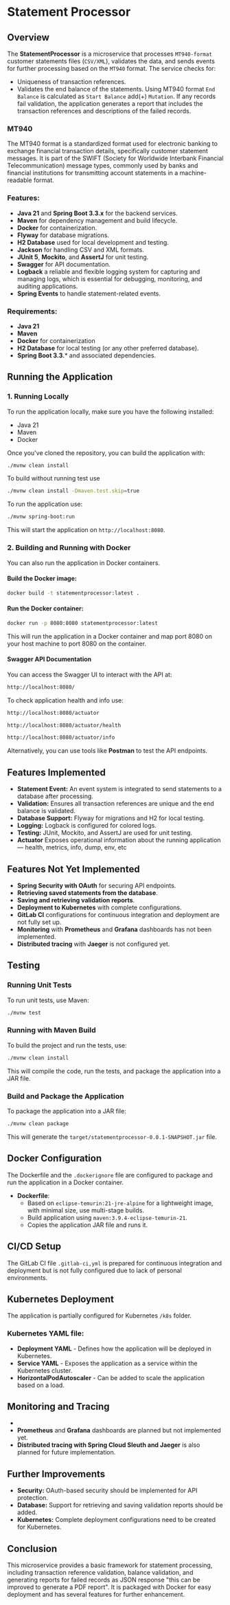 # Statement Processor

## Overview

The **StatementProcessor** is a microservice that processes `MT940-format` customer statements files (`CSV/XML`), validates the data, and sends events for further processing based on the `MT940` format. The service checks for:
- Uniqueness of transaction references.
- Validates the end balance of the statements.
  Using MT940 format `End Balance` is calculated as `Start Balance` add(+) `Mutation`.
If any records fail validation,
  the application generates a report that includes the transaction references and descriptions of the failed records.

### MT940
The MT940 format is a standardized format used for electronic banking to exchange financial transaction details, specifically customer statement messages. It is part of the SWIFT (Society for Worldwide Interbank Financial Telecommunication) message types, commonly used by banks and financial institutions for transmitting account statements in a machine-readable format.

### Features:
- **Java 21** and **Spring Boot 3.3.x** for the backend services.
- **Maven** for dependency management and build lifecycle.
- **Docker** for containerization.
- **Flyway** for database migrations.
- **H2 Database** used for local development and testing.
- **Jackson** for handling CSV and XML formats.
- **JUnit 5**, **Mockito**, and **AssertJ** for unit testing.
- **Swagger** for API documentation.
- **Logback** a reliable and flexible logging system for capturing and managing logs, which is essential for debugging, monitoring, and auditing applications.
- **Spring Events** to handle statement-related events.

### Requirements:
- **Java 21**
- **Maven**
- **Docker** for containerization
- **H2 Database** for local testing (or any other preferred database).
- **Spring Boot 3.3.*** and associated dependencies.

## Running the Application

### 1. Running Locally

To run the application locally, make sure you have the following installed:
- Java 21
- Maven
- Docker

Once you've cloned the repository, you can build the application with:

```bash
./mvnw clean install
```
To build without running test use
```bash
./mvnw clean install -Dmaven.test.skip=true
```

To run the application use:
```bash
./mvnw spring-boot:run
```

This will start the application on `http://localhost:8080`.

### 2. Building and Running with Docker

You can also run the application in Docker containers.

#### Build the Docker image:
```bash
docker build -t statementprocessor:latest .
```

#### Run the Docker container:
```bash
docker run -p 8080:8080 statementprocessor:latest
```

This will run the application in a Docker container and map port 8080 on your host machine to port 8080 on the container.

#### Swagger API Documentation

You can access the Swagger UI to interact with the API at:

```bash
http://localhost:8080/
```

To check application health and info use:
```bash
http://localhost:8080/actuator

http://localhost:8080/actuator/health

http://localhost:8080/actuator/info
```
Alternatively, you can use tools like **Postman** to test the API endpoints.

## Features Implemented

- **Statement Event:** An event system is integrated to send statements to a database after processing.
- **Validation:** Ensures all transaction references are unique and the end balance is validated.
- **Database Support:** Flyway for migrations and H2 for local testing.
- **Logging:** Logback is configured for colored logs.
- **Testing:** JUnit, Mockito, and AssertJ are used for unit testing.
- **Actuator** Exposes operational information about the running application — health, metrics, info, dump, env, etc


## Features Not Yet Implemented

- **Spring Security with OAuth** for securing API endpoints.
- **Retrieving saved statements from the database**.
- **Saving and retrieving validation reports**.
- **Deployment to Kubernetes** with complete configurations.
- **GitLab CI** configurations for continuous integration and deployment are not fully set up.
- **Monitoring** with **Prometheus** and **Grafana** dashboards has not been implemented.
- **Distributed tracing** with **Jaeger** is not configured yet.

## Testing

### Running Unit Tests

To run unit tests, use Maven:

```bash
./mvnw test
```

### Running with Maven Build

To build the project and run the tests, use:

```bash
./mvnw clean install
```

This will compile the code, run the tests, and package the application into a JAR file.

### Build and Package the Application

To package the application into a JAR file:

```bash
./mvnw clean package
```

This will generate the `target/statementprocessor-0.0.1-SNAPSHOT.jar` file.


## Docker Configuration

The Dockerfile and the `.dockerignore` file are configured to package and run the application in a Docker container.

- **Dockerfile**:
    - Based on `eclipse-temurin:21-jre-alpine` for a lightweight image, with minimal size, use multi-stage builds.
    - Build application using `maven:3.9.4-eclipse-temurin-21`.
    - Copies the application JAR file and runs it.

## CI/CD Setup

The GitLab CI file `.gitlab-ci,yml` is prepared for continuous integration and deployment but is not fully 
configured due to lack of personal environments.

## Kubernetes Deployment
The application is partially configured for Kubernetes `/k8s` folder.

### Kubernetes YAML file:
- **Deployment YAML** - Defines how the application will be deployed in Kubernetes.
- **Service YAML** - Exposes the application as a service within the Kubernetes cluster.
- **HorizontalPodAutoscaler** - Can be added to scale the application based on a load.

## Monitoring and Tracing
- 
- **Prometheus** and **Grafana** dashboards are planned but not implemented yet.
- **Distributed tracing with Spring Cloud Sleuth and Jaeger** is also planned for future implementation.

## Further Improvements

- **Security:** OAuth-based security should be implemented for API protection.
- **Database:** Support for retrieving and saving validation reports should be added.
- **Kubernetes:** Complete deployment configurations need to be created for Kubernetes.

## Conclusion

This microservice provides a basic framework for statement processing, including transaction 
reference validation, balance validation, and generating reports for failed records as JSON response "this can be improved to generate a PDF report". 
It is packaged with Docker for easy deployment and has several features for further enhancement.
